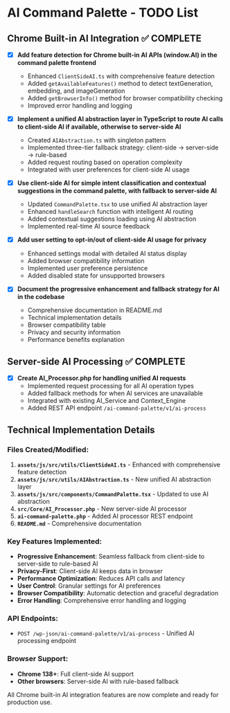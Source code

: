 # AI Command Palette - TODO List

## Chrome Built-in AI Integration ✅ COMPLETE

- [x] **Add feature detection for Chrome built-in AI APIs (window.AI) in the command palette frontend**
  - Enhanced `ClientSideAI.ts` with comprehensive feature detection
  - Added `getAvailableFeatures()` method to detect textGeneration, embedding, and imageGeneration
  - Added `getBrowserInfo()` method for browser compatibility checking
  - Improved error handling and logging

- [x] **Implement a unified AI abstraction layer in TypeScript to route AI calls to client-side AI if available, otherwise to server-side AI**
  - Created `AIAbstraction.ts` with singleton pattern
  - Implemented three-tier fallback strategy: client-side → server-side → rule-based
  - Added request routing based on operation complexity
  - Integrated with user preferences for client-side AI usage

- [x] **Use client-side AI for simple intent classification and contextual suggestions in the command palette, with fallback to server-side AI**
  - Updated `CommandPalette.tsx` to use unified AI abstraction layer
  - Enhanced `handleSearch` function with intelligent AI routing
  - Added contextual suggestions loading using AI abstraction
  - Implemented real-time AI source feedback

- [x] **Add user setting to opt-in/out of client-side AI usage for privacy**
  - Enhanced settings modal with detailed AI status display
  - Added browser compatibility information
  - Implemented user preference persistence
  - Added disabled state for unsupported browsers

- [x] **Document the progressive enhancement and fallback strategy for AI in the codebase**
  - Comprehensive documentation in README.md
  - Technical implementation details
  - Browser compatibility table
  - Privacy and security information
  - Performance benefits explanation

## Server-side AI Processing ✅ COMPLETE

- [x] **Create AI_Processor.php for handling unified AI requests**
  - Implemented request processing for all AI operation types
  - Added fallback methods for when AI services are unavailable
  - Integrated with existing AI_Service and Context_Engine
  - Added REST API endpoint `/ai-command-palette/v1/ai-process`

## Technical Implementation Details

### Files Created/Modified:
1. **`assets/js/src/utils/ClientSideAI.ts`** - Enhanced with comprehensive feature detection
2. **`assets/js/src/utils/AIAbstraction.ts`** - New unified AI abstraction layer
3. **`assets/js/src/components/CommandPalette.tsx`** - Updated to use AI abstraction
4. **`src/Core/AI_Processor.php`** - New server-side AI processor
5. **`ai-command-palette.php`** - Added AI processor REST endpoint
6. **`README.md`** - Comprehensive documentation

### Key Features Implemented:
- **Progressive Enhancement**: Seamless fallback from client-side to server-side to rule-based AI
- **Privacy-First**: Client-side AI keeps data in browser
- **Performance Optimization**: Reduces API calls and latency
- **User Control**: Granular settings for AI preferences
- **Browser Compatibility**: Automatic detection and graceful degradation
- **Error Handling**: Comprehensive error handling and logging

### API Endpoints:
- `POST /wp-json/ai-command-palette/v1/ai-process` - Unified AI processing endpoint

### Browser Support:
- **Chrome 138+**: Full client-side AI support
- **Other browsers**: Server-side AI with rule-based fallback

All Chrome built-in AI integration features are now complete and ready for production use.